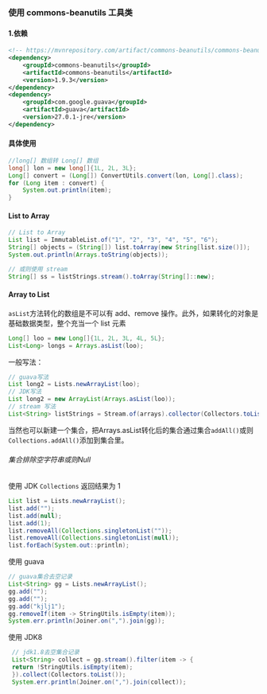 ### 使用 commons-beanutils 工具类

####  1.依赖

```xml
<!-- https://mvnrepository.com/artifact/commons-beanutils/commons-beanutils -->
<dependency>
    <groupId>commons-beanutils</groupId>
    <artifactId>commons-beanutils</artifactId>
    <version>1.9.3</version>
</dependency>
<dependency>
    <groupId>com.google.guava</groupId>
    <artifactId>guava</artifactId>
    <version>27.0.1-jre</version>
</dependency>


```

#### 具体使用

```java
//long[] 数组转 Long[] 数组
long[] lon = new long[]{1L, 2L, 3L};
Long[] convert = (Long[]) ConvertUtils.convert(lon, Long[].class);
for (Long item : convert) {
    System.out.println(item);
}
```

#### List to Array

```java
// List to Array
List list = ImmutableList.of("1", "2", "3", "4", "5", "6");
String[] objects = (String[]) list.toArray(new String[list.size()]);
System.out.println(Arrays.toString(objects));

// 或则使用 stream
String[] ss = listStrings.stream().toArray(String[]::new);
```

#### Array to List

`asList`方法转化的数组是不可以有 add、remove 操作。此外，如果转化的对象是基础数据类型，整个充当一个 list 元素

```java
Long[] loo = new Long[]{1L, 2L, 3L, 4L, 5L};
List<Long> longs = Arrays.asList(loo);
```

一般写法：

```java
// guava写法  
List long2 = Lists.newArrayList(loo);
// JDK写法
List long2 = new ArrayList(Arrays.asList(loo));
// stream 写法
List<String> listStrings = Stream.of(arrays).collector(Collectors.toList());
```

当然也可以新建一个集合，把Arrays.asList转化后的集合通过集合`addAll()`或则`Collections.addAll()`添加到集合里。

###### 集合排除空字符串或则Null

使用 JDK `Collections` 返回结果为 1

```java
List list = Lists.newArrayList();
list.add("");
list.add(null);
list.add(1);
list.removeAll(Collections.singletonList(""));
list.removeAll(Collections.singletonList(null));
list.forEach(System.out::println);
```

使用 guava

```java
// guava集合去空记录
List<String> gg = Lists.newArrayList();
gg.add("");
gg.add("");
gg.add("kjlj1");
gg.removeIf(item -> StringUtils.isEmpty(item));
System.err.println(Joiner.on(",").join(gg));
```

使用 JDK8 

```java
 // jdk1.8去空集合记录
 List<String> collect = gg.stream().filter(item -> {
 return !StringUtils.isEmpty(item);
 }).collect(Collectors.toList());
 System.err.println(Joiner.on(",").join(collect));
```

